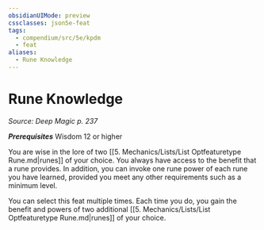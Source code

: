```yaml
---
obsidianUIMode: preview
cssclasses: json5e-feat
tags:
  - compendium/src/5e/kpdm
  - feat
aliases:
  - Rune Knowledge
---
```

# Rune Knowledge
*Source: Deep Magic p. 237*  

***Prerequisites*** Wisdom 12 or higher

You are wise in the lore of two [[5. Mechanics/Lists/List Optfeaturetype Rune.md\|runes]] of your choice. You always have access to the benefit that a rune provides. In addition, you can invoke one rune power of each rune you have learned, provided you meet any other requirements such as a minimum level.

You can select this feat multiple times. Each time you do, you gain the benefit and powers of two additional [[5. Mechanics/Lists/List Optfeaturetype Rune.md\|runes]] of your choice.
